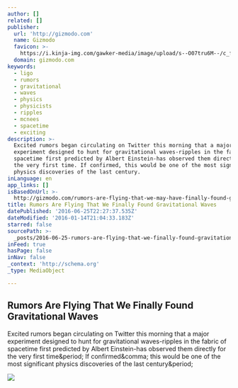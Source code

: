 ```yaml
---
author: []
related: []
publisher:
  url: 'http://gizmodo.com'
  name: Gizmodo
  favicon: >-
    https://i.kinja-img.com/gawker-media/image/upload/s--O07tru6M--/c_fill,fl_progressive,g_center,h_80,q_80,w_80/fdj3buryz5nuzyf2k620.png
  domain: gizmodo.com
keywords:
  - ligo
  - rumors
  - gravitational
  - waves
  - physics
  - physicists
  - ripples
  - mcnees
  - spacetime
  - exciting
description: >-
  Excited rumors began circulating on Twitter this morning that a major
  experiment designed to hunt for gravitational waves-ripples in the fabric of
  spacetime first predicted by Albert Einstein-has observed them directly for
  the very first time. If confirmed, this would be one of the most significant
  physics discoveries of the last century.
inLanguage: en
app_links: []
isBasedOnUrl: >-
  http://gizmodo.com/rumors-are-flying-that-we-may-have-finally-found-gravit-1752259868
title: Rumors Are Flying That We Finally Found Gravitational Waves
datePublished: '2016-06-25T22:27:37.535Z'
dateModified: '2016-01-14T21:04:33.183Z'
starred: false
sourcePath: >-
  _posts/2016-06-25-rumors-are-flying-that-we-finally-found-gravitational-waves.md
inFeed: true
hasPage: false
inNav: false
_context: 'http://schema.org'
_type: MediaObject

---
```

<article style=""><h1>Rumors Are Flying That We Finally Found Gravitational Waves</h1><p>Excited rumors began circulating on Twitter this morning that a major experiment designed to hunt for gravitational waves-ripples in the fabric of spacetime first predicted by Albert Einstein-has observed them directly for the very first time&amp;period; If confirmed&amp;comma; this would be one of the most significant physics discoveries of the last century&amp;period;</p><img src="http://i.kinja-img.com/gawker-media/image/upload/s--Immym41_--/wvxeczxrasvzlcxadeas.jpg" /></article>